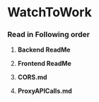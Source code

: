 # WatchToWork

### Read in Following order

1. **Backend ReadMe**

2. **Frontend ReadMe**

3. **CORS.md**

4. **ProxyAPICalls.md**